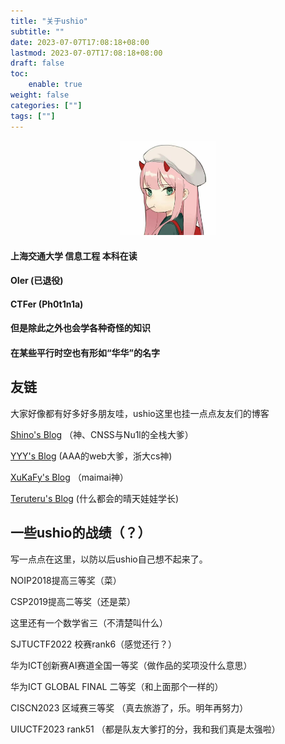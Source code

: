 ```yaml
---
title: "关于ushio"
subtitle: ""
date: 2023-07-07T17:08:18+08:00
lastmod: 2023-07-07T17:08:18+08:00
draft: false
toc:
    enable: true
weight: false
categories: [""]
tags: [""]
---
```


<center><img src="avatar.jpg" width="30%" /></center>

#### 上海交通大学 信息工程 本科在读

#### OIer (已退役)

#### CTFer (Ph0t1n1a)

#### 但是除此之外也会学各种奇怪的知识

#### 在某些平行时空也有形如“华华”的名字


## 友链

大家好像都有好多好多朋友哇，ushio这里也挂一点点友友们的博客

[Shino's Blog](https://sh1no.icu) （神、CNSS与Nu1l的全栈大爹）

[YYY's Blog](https://cubicy.icu) (AAA的web大爹，浙大cs神)

[XuKaFy's Blog](https://xukafy.github.io/) （maimai神）

[Teruteru's Blog](http://47.100.52.206/) (什么都会的晴天娃娃学长)

## 一些ushio的战绩（？）

写一点点在这里，以防以后ushio自己想不起来了。

NOIP2018提高三等奖（菜）

CSP2019提高二等奖（还是菜）

这里还有一个数学省三（不清楚叫什么）

SJTUCTF2022 校赛rank6（感觉还行？）

华为ICT创新赛AI赛道全国一等奖（做作品的奖项没什么意思）

华为ICT GLOBAL FINAL 二等奖（和上面那个一样的）

CISCN2023 区域赛三等奖 （真去旅游了，乐。明年再努力）

UIUCTF2023 rank51 （都是队友大爹打的分，我和我们真是太强啦）